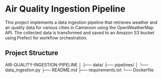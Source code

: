 # Air Quality Ingestion Pipeline

This project implements a data ingestion pipeline that retrieves weather and air quality data for various cities in Cameroon using the OpenWeatherMap API. The collected data is transformed and saved to an Amazon S3 bucket using Prefect for workflow orchestration.

## Project Structure

AIR-QUALITY-INGESTION-PIPELINE
│
├── data/
├── pipelines/
│   └── data_ingestion.py
├── README.md
├── requirements.txt
└── Dockerfile
